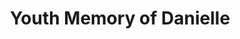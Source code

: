 ---
layout: video
show_meta: true
title: "Youth Memory of Danielle"
subheadline: "a song from a young girl"
teaser: "This is a short video from Danielle.It can just remind us that how wonderful it was when we were young.Nobody can hold the youth,but what we got from  time should be sweet memories."
image:
    thumb: 21/1kplRg.jpg
tags:
    - Cantonese Song
categories:
    - Entertainment
iframe: <iframe width="560" height="315" src="https://www.youtube.com/embed/apacf-jxxSs" frameborder="0" allow="accelerometer; autoplay; encrypted-media; gyroscope; picture-in-picture" allowfullscreen></iframe>
video:
    embedURL: "https://www.youtube.com/embed/apacf-jxxSs"
    contentURL: "https://youtu.be/apacf-jxxSs"
    thumbnailUrl: "https://i.ytimg.com/an_webp/apacf-jxxSs/mqdefault_6s.webp?du=3000&sqp=CInn2-EF&rs=AOn4CLBuwkji09v8vPRKf9MFsIbdhdOLfw"
---